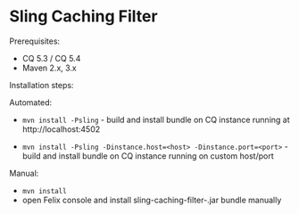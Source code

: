 # Sling Caching Filter

Prerequisites:

* CQ 5.3 / CQ 5.4
* Maven 2.x, 3.x

Installation steps:

Automated:

* `mvn install -Psling` - build and install bundle on CQ instance running at http://localhost:4502

* `mvn install -Psling -Dinstance.host=<host> -Dinstance.port=<port>` - build and install bundle on CQ instance running on custom host/port

Manual:

* `mvn install`
* open Felix console and install sling-caching-filter-<version>.jar bundle manually